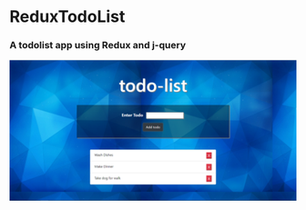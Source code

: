 <h1>ReduxTodoList</h1>


<h3>A todolist app using Redux and j-query</h3>

<img src="https://github.com/karandidwani/ReduxTodoList/blob/master/ReduxTodoIMG.PNG" alt="screenshot" />
